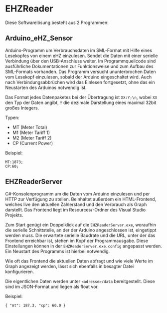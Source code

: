 EHZReader
=========

Diese Softwarelösung besteht aus 2 Programmen:

Arduino_eHZ_Sensor
------------------

Arduino-Programm um Verbrauchsdaten im SML-Format mit Hilfe eines Lesekopfes von einem eHZ einzulesen. Sendet die Daten mit einer serielle Verbindung über den USB-Anschluss weiter. Im Programmquellcode sind ausführliche Dokumentationen zur Funktionsweise und zum Aufbau des SML-Formats vorhanden. Das Programm versucht ununterbrochen Daten vom Lesekopf einzulesen, sobald der Arduino eingeschaltet wird. Auch nach Verbindungsabbrüchen wird das Einlesen fortgesetzt, ohne das ein Neustarten des Arduinos notwendig ist.

Das Format jedes Datenpaketes bei der Übertragung ist `XX:Y;\n`, wobei `XX` den Typ der Daten angibt, `Y` die dezimale Darstellung eines maximal 32bit großes Integers.

Typen:

* MT (Meter Total)
* M1 (Meter Tariff 1)
* M2 (Meter Tariff 2)
* CP (Current Power)

Beispiel:
```
MT:1873;
CP:60;
```

EHZReaderServer
---------------

C#-Konsolenprogramm um die Daten vom Arduino einzulesen und per HTTP zur Verfügung zu stellen. Beinhaltet außerdem ein HTML-Frontend, welches live den aktuellen Zählerstand und den Verbrauch als Graph darstellt.
Das Frontend liegt im Resources/-Ordner des Visual Studio Projekts.

Zum Start genügt ein Doppelklick auf die `EHZReaderServer.exe`, woraufhin die serielle Schnittstelle, an der der Arduino angeschlossen ist, eingetippt werden muss.
Die erwartete serielle Baudrate und die URL, unter der das Frontend erreichbar ist, stehen im Kopf der Programmausgabe.
Diese Einstellungen können in der `EHZReaderServer.exe.config` angepasst werden. Ein Neustart des Programms ist hierbei notwendig.

Wie oft das Frontend die aktuellen Daten abfragt und wie viele Werte im Graph angezeigt werden, lässt sich ebenfalls in besagter Datei konfigurieren.

Die eigentlichen Daten werden unter `<adresse>/data` bereitgestellt. Diese sind im JSON-Format und liegen als float vor.

Beispiel:
```
{ "mt": 187.3, "cp": 60.0 }
```
